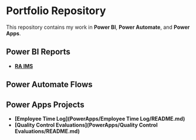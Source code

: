 # Portfolio Repository

This repository contains my work in **Power BI**, **Power Automate**, and **Power Apps**.

## Power BI Reports
- **[RA IMS](PowerBI/ResidentAdvocateDB/README.md)**

## Power Automate Flows


## Power Apps Projects
- **[Employee Time Log](PowerApps/Employee Time Log/README.md)**
- **[Quality Control Evaluations](PowerApps/Quality Control Evaluations/README.md)**
